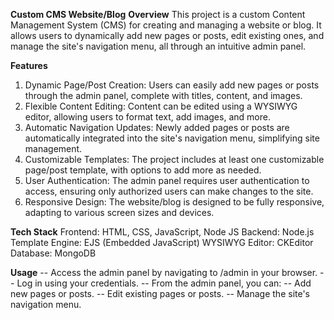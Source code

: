 **Custom CMS Website/Blog**
**Overview**
This project is a custom Content Management System (CMS) for creating and managing a website or blog. It allows users to dynamically add new pages or posts, edit existing ones, and manage the site's navigation menu, all through an intuitive admin panel.

**Features**
1. Dynamic Page/Post Creation: Users can easily add new pages or posts through the admin panel, complete with titles, content, and images.
2. Flexible Content Editing: Content can be edited using a WYSIWYG editor, allowing users to format text, add images, and more.
3. Automatic Navigation Updates: Newly added pages or posts are automatically integrated into the site's navigation menu, simplifying site management.
4. Customizable Templates: The project includes at least one customizable page/post template, with options to add more as needed.
5. User Authentication: The admin panel requires user authentication to access, ensuring only authorized users can make changes to the site.
6. Responsive Design: The website/blog is designed to be fully responsive, adapting to various screen sizes and devices.
   
**Tech Stack**
Frontend: HTML, CSS, JavaScript, Node JS
Backend: Node.js
Template Engine: EJS (Embedded JavaScript)
WYSIWYG Editor: CKEditor
Database: MongoDB

**Usage**
-- Access the admin panel by navigating to /admin in your browser.
-- Log in using your credentials.
-- From the admin panel, you can:
-- Add new pages or posts.
-- Edit existing pages or posts.
-- Manage the site's navigation menu.
